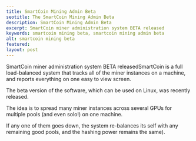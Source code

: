 ```yaml
---
title: SmartCoin Mining Admin Beta
seotitle: The SmartCoin Mining Admin Beta
description: SmartCoin Mining Admin Beta
excerpt: SmartCoin miner administration system BETA released
keywords: smartcoin mining beta, smartcoin mining admin beta 
alt: smartcoin mining beta
featured: 
layout: post
---
```


<p>SmartCoin miner administration system BETA releasedSmartCoin is a full load-balanced system that tracks all of the miner instances on a machine, and reports everything on one easy to view screen.<p>

<p>The beta version of the software, which can be used on Linux, was recently released.<p>

<p>The idea is to spread many miner instances across several GPUs for multiple pools (and even solo!) on one machine.<p>
<p>If any one of them goes down, the system re-balances its self with any remaining good pools, and the hashing power remains the same).<p>

